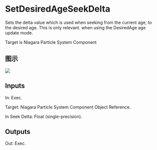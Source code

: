# SetDesiredAgeSeekDelta

Sets the delta value which is used when seeking from the current age, to the desired age. This is only relevant. when using the DesiredAge age update mode.

Target is Niagara Particle System Component

## 图示

![]($-20221218-20132996.png)

## Inputs

In: Exec.

Target: Niagara Particle System Component Object Reference.

In Seek Delta: Float (single-precision).  

## Outputs

Out: Exec.

